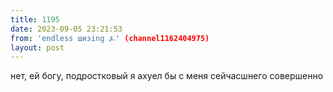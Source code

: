```yaml
---
title: 1195
date: 2023-09-05 23:21:53
from: 'endless шизing ⍼' (channel1162404975)
layout: post
---
```


нет, ей богу, подростковый я ахуел бы с меня сейчасшнего совершенно
